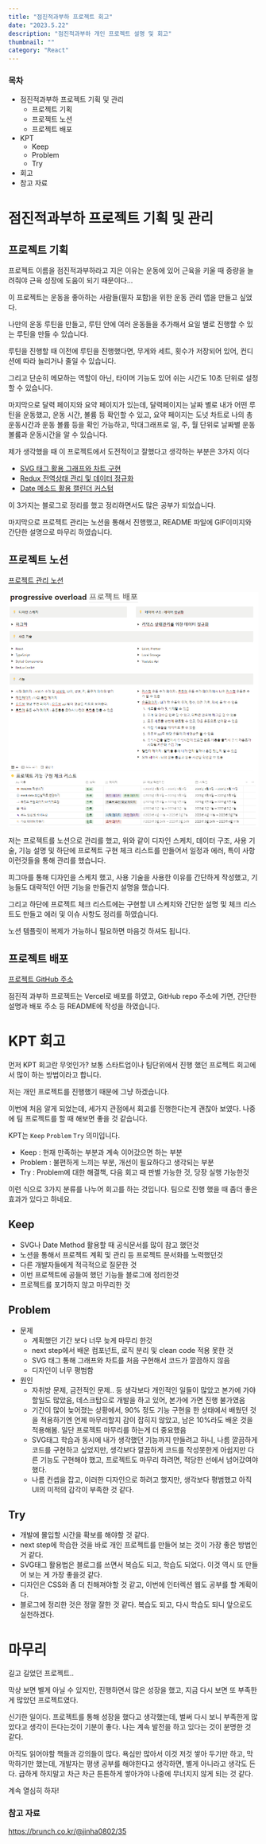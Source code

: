 ```yaml
---
title: "점진적과부하 프로젝트 회고"
date: "2023.5.22"
description: "점진적과부하 개인 프로젝트 설명 및 회고"
thumbnail: ""
category: "React"
---
```


### 목차

- 점진적과부하 프로젝트 기획 및 관리
  - 프로젝트 기획
  - 프로젝트 노션
  - 프로젝트 배포
- KPT
  - Keep
  - Problem
  - Try
- 회고
- 참고 자료

# 점진적과부하 프로젝트 기획 및 관리

## 프로젝트 기획

프로젝트 이름을 점진적과부하라고 지은 이유는 운동에 있어 근육을 키울 때 중량을 늘려줘야
근육 성장에 도움이 되기 때문이다...

이 프로젝트는 운동을 좋아하는 사람들(필자 포함)을 위한 운동 관리 앱을 만들고 싶었다.

나만의 운동 루틴을 만들고, 루틴 안에 여러 운동들을 추가해서 요일 별로 진행할 수 있는 루틴을 만들 수 있습니다.

루틴을 진행할 때 이전에 루틴을 진행했다면, 무게와 세트, 횟수가 저장되어 있어, 컨디션에 따라 늘리거나 줄일 수 있습니다.

그리고 단순히 메모하는 역할이 아닌, 타이머 기능도 있어 쉬는 시간도 10초 단위로 설정할 수 있습니다.

마지막으로 달력 페이지와 요약 페이지가 있는데, 달력페이지는 날짜 별로 내가 어떤 루틴을 운동했고, 운동 시간, 볼륨 등 확인할 수 있고, 요약 페이지는 도넛 차트로 나의 총 운동시간과 운동 볼륨 등을 확인 가능하고, 막대그래프로 일, 주, 월 단위로 날짜별 운동 볼륨과 운동시간을 알 수 있습니다.

제가 생각했을 때 이 프로젝트에서 도전적이고 잘했다고 생각하는 부분은 3가지 이다

- [SVG 태그 활용 그래프와 차트 구현](https://waterhumanb-blog.vercel.app/blog/%EB%9D%BC%EC%9D%B4%EB%B8%8C%EB%9F%AC%EB%A6%AC-%EC%97%86%EC%9D%B4-%EA%B7%B8%EB%9E%98%ED%94%84,-%EC%B0%A8%ED%8A%B8-%EB%A7%8C%EB%93%A4%EA%B8%B0)
- [Redux 전역상태 관리 및 데이터 정규화](https://waterhumanb-blog.vercel.app/blog/Redux%EC%99%80-%EB%8D%B0%EC%9D%B4%ED%84%B0%EC%A0%95%EA%B7%9C%ED%99%94)
- [Date 메소드 활용 캘린더 커스텀](https://waterhumanb-blog.vercel.app/blog/%EB%9D%BC%EC%9D%B4%EB%B8%8C%EB%9F%AC%EB%A6%AC-%EC%97%86%EC%9D%B4-%EC%BA%98%EB%A6%B0%EB%8D%94-%EB%A7%8C%EB%93%A4%EA%B8%B0)

이 3가지는 블로그로 정리를 했고 정리하면서도 많은 공부가 되었습니다.

마지막으로 프로젝트 관리는 노션을 통해서 진행했고, README 파일에 GIF이미지와 간단한 설명으로 마무리 하였습니다.

## 프로젝트 노션

[프로젝트 관리 노션](https://pentagonal-macrame-88f.notion.site/progressive-overload-645c836285204ec88747a03a472cd813?pvs=4)

![notion](/assets/images/blog/progressive/project-notion.png)

저는 프로젝트를 노션으로 관리를 했고, 위와 같이 디자인 스케치, 데이터 구조, 사용 기술, 기능 설명 및 하단에 프로젝트 구현 체크 리스트를 만들어서 일정과 에러, 특이 사항 이런것들을 통해 관리를 했습니다.

피그마를 통해 디자인을 스케치 했고, 사용 기술을 사용한 이유를 간단하게 작성했고, 기능들도 대략적인 어떤 기능을 만들건지 설명을 했습니다.

그리고 하단에 프로젝트 체크 리스트에는 구현할 UI 스케치와 간단한 설명 및 체크 리스트도 만들고 에러 및 이슈 사항도 정리를 하였습니다.

노션 템플릿이 복제가 가능하니 필요하면 마음것 하셔도 됩니다.

## 프로젝트 배포

[프로젝트 GitHub 주소](https://github.com/waterhumanB/progressive-overload)

점진적 과부하 프로젝트는 Vercel로 배포를 하였고, GitHub repo 주소에 가면, 간단한 설명과 배포 주소 등 README에 작성을 하였습니다.

# KPT 회고

먼저 KPT 회고란 무엇인가? 보통 스타트업이나 팀단위에서 진행 했던 프로젝트 회고에서 많이 하는 방법이라고 합니다.

저는 개인 프로젝트를 진행했기 때문에 그냥 하겠습니다.

이번에 처음 알게 되었는데, 세가지 관점에서 회고를 진행한다는게 괜찮아 보였다. 나중에 팀 프로젝트를 할 때 해보면 좋을 것 같습니다.

KPT는 `Keep` `Problem` `Try` 의미입니다.

- Keep : 현재 만족하는 부분과 계속 이어갔으면 하는 부분
- Problem : 불편하게 느끼는 부분, 개선이 필요하다고 생각되는 부분
- Try : Problem에 대한 해결책, 다음 회고 때 판별 가능한 것, 당장 실행 가능한것

이런 식으로 3가지 분류를 나누어 회고를 하는 것입니다. 팀으로 진행 했을 때 좀더 좋은 효과가 있다고 하네요.

## Keep

- SVG나 Date Method 활용할 때 공식문서를 많이 참고 했던것
- 노션을 통해서 프로젝트 계획 및 관리 등 프로젝트 문서화를 노력했던것
- 다른 개발자들에게 적극적으로 질문한 것
- 이번 프로젝트에 공들여 했던 기능들 블로그에 정리한것
- 프로젝트를 포기하지 않고 마무리한 것

## Problem

- 문제
  - 계획했던 기간 보다 너무 늦게 마무리 한것
  - next step에서 배운 컴포넌트, 로직 분리 및 clean code 적용 못한 것
  - SVG 태그 통해 그래프와 차트를 처음 구현해서 코드가 깔끔하지 않음
  - 디자인이 너무 평범함
- 원인
  - 자취방 문제, 금전적인 문제.. 등 생각보다 개인적인 일들이 많았고 본가에 가야할일도 많았음, 데스크탑으로 개발을 하고 있어, 본가에 가면 진행 불가였음
  - 기간이 많이 늦어졌는 상황에서, 90% 정도 기능 구현을 한 상태에서 배웠던 것을 적용하기엔 언제 마무리할지 감이 잡히지 않았고, 남은 10%라도 배운 것을 적용해봄. 일단 프로젝트 마무리를 하는게 더 중요했음
  - SVG태그 학습과 동시에 내가 생각했던 기능까지 만들려고 하니, 나름 깔끔하게 코드를 구현하고 싶었지만, 생각보다 깔끔하게 코드를 작성못한게 아쉽지만 다른 기능도 구현해야 했고, 프로젝트도 마무리 하려면, 적당한 선에서 넘어갔여야 했다.
  - 나름 컨셉을 잡고, 이러한 디자인으로 하려고 했지만, 생각보다 평범했고 아직 UI의 미적의 감각이 부족한 것 같다.

## Try

- 개발에 몰입할 시간을 확보를 해야할 것 같다.
- next step에 학습한 것을 바로 개인 프로젝트를 만들어 보는 것이 가장 좋은 방법인거 같다.
- SVG태그 활용법은 블로그를 쓰면서 복습도 되고, 학습도 되었다. 이것 역시 또 만들어 보는 게 가장 좋을것 같다.
- 디자인은 CSS와 좀 더 친해져야할 것 같고, 이번에 인터렉션 웹도 공부를 할 계획이다.
- 블로그에 정리한 것은 정말 잘한 것 같다. 복습도 되고, 다시 학습도 되니 앞으로도 실천하겠다.

# 마무리

길고 길었던 프로젝트..

막상 보면 별게 아닐 수 있지만, 진행하면서 많은 성장을 했고, 지금 다시 보면 또 부족한게 많았던 프로젝트였다.

신기한 일이다. 프로젝트를 통해 성장을 했다고 생각했는데, 벌써 다시 보니 부족한게 많았다고 생각이 든다는것이 기분이 좋다. 나는 계속 발전을 하고 있다는 것이 분명한 것 같다.

아직도 읽어야할 책들과 강의들이 많다. 욕심만 많아서 이것 저것 쌓아 두기만 하고, 막막하기만 했는데, 개발자는 평생 공부를 해야한다고 생각하면, 별게 아니라고 생각도 든다. 급하게 하지말고 차근 차근 튼튼하게 쌓아가야 나중에 무너지지 않게 되는 것 같다.

계속 열심히 하자!

### 참고 자료

https://brunch.co.kr/@jinha0802/35
